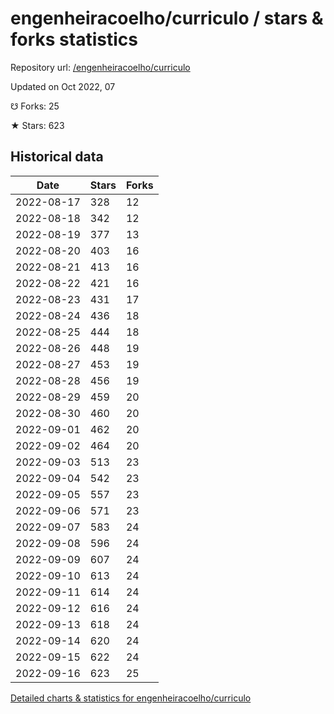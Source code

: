 # engenheiracoelho/curriculo / stars & forks statistics

Repository url: [/engenheiracoelho/curriculo](https://github.com/engenheiracoelho/curriculo)

Updated on Oct 2022, 07

☋ Forks: 25

★ Stars: 623

## Historical data
| Date | Stars | Forks |
|------|-------|-------|
| 2022-08-17 | 328 | 12 | 
| 2022-08-18 | 342 | 12 | 
| 2022-08-19 | 377 | 13 | 
| 2022-08-20 | 403 | 16 | 
| 2022-08-21 | 413 | 16 | 
| 2022-08-22 | 421 | 16 | 
| 2022-08-23 | 431 | 17 | 
| 2022-08-24 | 436 | 18 | 
| 2022-08-25 | 444 | 18 | 
| 2022-08-26 | 448 | 19 | 
| 2022-08-27 | 453 | 19 | 
| 2022-08-28 | 456 | 19 | 
| 2022-08-29 | 459 | 20 | 
| 2022-08-30 | 460 | 20 | 
| 2022-09-01 | 462 | 20 | 
| 2022-09-02 | 464 | 20 | 
| 2022-09-03 | 513 | 23 | 
| 2022-09-04 | 542 | 23 | 
| 2022-09-05 | 557 | 23 | 
| 2022-09-06 | 571 | 23 | 
| 2022-09-07 | 583 | 24 | 
| 2022-09-08 | 596 | 24 | 
| 2022-09-09 | 607 | 24 | 
| 2022-09-10 | 613 | 24 | 
| 2022-09-11 | 614 | 24 | 
| 2022-09-12 | 616 | 24 | 
| 2022-09-13 | 618 | 24 | 
| 2022-09-14 | 620 | 24 | 
| 2022-09-15 | 622 | 24 | 
| 2022-09-16 | 623 | 25 | 


[Detailed charts & statistics for engenheiracoelho/curriculo](https://reviewgithub.com/rep/engenheiracoelho/curriculo)
